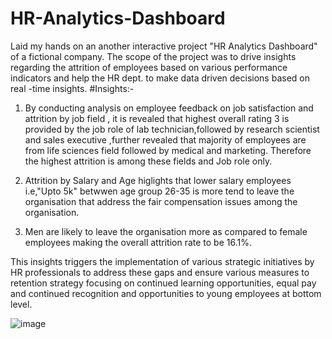 # HR-Analytics-Dashboard
 Laid my hands on an another interactive project "HR Analytics Dashboard" of a fictional company. The scope of the project was to drive insights regarding the attrition of employees based on various performance indicators and help the HR dept. to make data driven decisions based on real -time insights.
 #Insights:-
 1. By conducting analysis on employee feedback on job satisfaction and attrition by job field , it is revealed that highest overall rating 3 is provided by the job role of lab technician,followed by research scientist and sales executive ,further revealed that majority of employees are from life sciences field followed by medical and marketing. Therefore the highest attrition is among these fields and Job role only.
    
 2. Attrition by Salary and Age higlights that lower salary employees i.e,"Upto 5k" betwwen age group 26-35 is more tend to leave the organisation that address the fair compensation issues among the organisation.
    
3. Men are likely to leave the organisation more as compared to female employees making the overall attrition rate to be 16.1%.

 This insights triggers the implementation of various strategic initiatives by HR professionals to address these gaps and ensure various measures to retention strategy focusing on continued learning opportunities, equal pay and continued recognition and opportunities to young employees at bottom level.

 ![image](https://github.com/Nirala-Garima/HR-Analytics-Dashboard/assets/147384166/59f20246-c184-41f5-822c-7ac3ca3e8d98)

